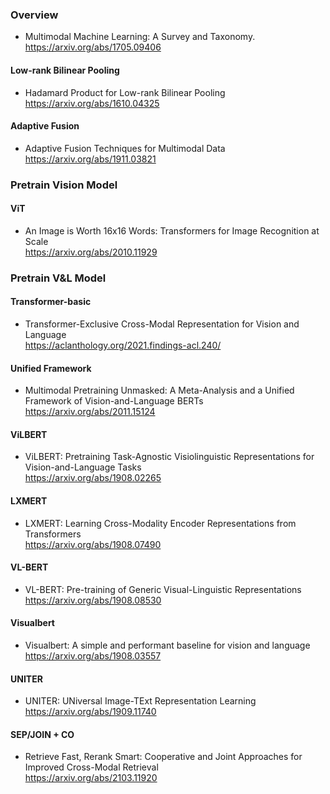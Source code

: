 ### Overview  
- Multimodal Machine Learning: A Survey and Taxonomy.  
https://arxiv.org/abs/1705.09406  

#### Low-rank Bilinear Pooling  
- Hadamard Product for Low-rank Bilinear Pooling  
https://arxiv.org/abs/1610.04325  

#### Adaptive Fusion  
- Adaptive Fusion Techniques for Multimodal Data  
https://arxiv.org/abs/1911.03821  

### Pretrain Vision Model  
#### ViT  
- An Image is Worth 16x16 Words: Transformers for Image Recognition at Scale  
https://arxiv.org/abs/2010.11929  

### Pretrain V&L Model  

#### Transformer-basic
- Transformer-Exclusive Cross-Modal Representation for Vision and Language  
https://aclanthology.org/2021.findings-acl.240/  

#### Unified Framework  
- Multimodal Pretraining Unmasked: A Meta-Analysis and a Unified Framework of Vision-and-Language BERTs  
https://arxiv.org/abs/2011.15124  

#### ViLBERT  
- ViLBERT: Pretraining Task-Agnostic Visiolinguistic Representations for Vision-and-Language Tasks  
https://arxiv.org/abs/1908.02265  

#### LXMERT  
- LXMERT: Learning Cross-Modality Encoder Representations from Transformers  
https://arxiv.org/abs/1908.07490  

#### VL-BERT  
- VL-BERT: Pre-training of Generic Visual-Linguistic Representations  
https://arxiv.org/abs/1908.08530  

#### Visualbert  
- Visualbert: A simple and performant baseline for vision and language  
https://arxiv.org/abs/1908.03557  

#### UNITER  
- UNITER: UNiversal Image-TExt Representation Learning  
https://arxiv.org/abs/1909.11740  

#### SEP/JOIN + CO  
- Retrieve Fast, Rerank Smart: Cooperative and Joint Approaches for Improved Cross-Modal Retrieval  
https://arxiv.org/abs/2103.11920  
